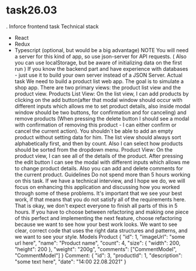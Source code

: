 # task26.03
.
Inforce frontend task
Technical stack
- React
- Redux
- Typescript (optional, but would be a big advantage)
NOTE
You will need a server for this kind of app, so use json-server for API requests.
( Also you can use localStorage, but be aware of initializing data on the first run )
If you know the backend part and have experience with databases - just use it to build your
own server instead of a JSON Server.
Actual task
We need to build a product list web app. The goal is to simulate a shop app.
There are two primary views: the product list view and the product view.
Products List View:
On the list view, I can add products by clicking on the add button(after that modal window
should occur with different inputs which allows me to set product details, also inside modal
window should be two buttons, for confirmation and for canceling) and remove products
(When pressing the delete button I should see a modal with confirmation of removing this
product - I can either confirm or cancel the current action). You shouldn`t be able to add an
empty product without setting data for him.
The list view should always sort alphabetically first, and then by count. Also I can select how
products should be sorted from the dropdown menu.
Product View:
On the product view, I can see all of the details of the product. After pressing the edit
button I can see the modal with different inputs which allows me to change product details.
Also you can add and delete comments for the current product.
Guidelines
Do not spend more than 5 hours working on this task. If we have a technical interview, and
I hope we do, we will focus on enhancing this application and discussing how you worked
through some of these problems. It's important that we see your best work, if that means
that you do not satisfy all of the requirements here. That is okay, we don't expect everyone
to finish all parts of this in 5 hours.
If you have to choose between refactoring and making one piece of this perfect and
implementing the next feature, choose refactoring because we want to see how your best
work looks.
We want to see clear, correct code that uses the right data structures and patterns, and we
want to see your style.
Models
Product
{
"id": 1,
"imageUrl": "some url here",
"name": "Product name",
"count": 4,
"size": {
"width": 200,
"height": 200
},
"weight": "200g",
"comments": ["CommentModel", "CommentModel"]
}
Comment:
{
"id": 3,
"productId": 1,
"description": "some text here",
"date": "14:00 22.08.2021"
}

